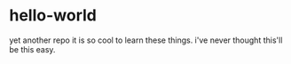 # hello-world
yet another repo
it is so cool to learn these things.
i've never thought this'll be this easy.
